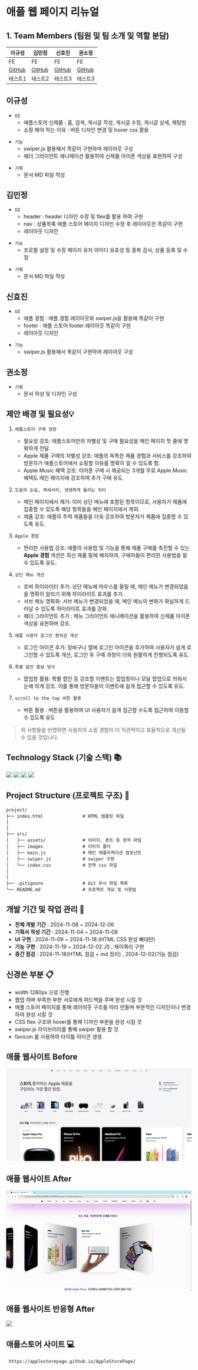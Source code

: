 # 애플 웹 페이지 리뉴얼


## 1. Team Members (팀원 및 팀 소개 및 역할 분담) 


|이규성|김민정|신효진|권소정|
|------|-----|------|------|
|FE|FE|FE|FE|
|[GitHub](https://github.com/2gyusung)|[GitHub](https://github.com/097120K)|[GitHub](https://github.com/hyojin97S)|[GitHub](https://github.com/2gyusung)|
|테스트1|테스트2|테스트3|테스트3|

## 이규성

* `UI`
    - 애플스토어 신제품  : 홈, 검색, 게시글 작성, 게시글 수정, 게시글 상세, 채팅방
    - 쇼핑 해야 하는 이유 : 버튼 디자인 변경 및 hover css 활용 
- `기능`
    - swiper.js 활용해서 똑같이 구현하며 레이아웃 구성
    - 헤더 그라이언트 애니메이션 활용하여 신제품 아이폰 색상을 표현하여 구성
  
* `기획`
    - 문서 MD 파일 작성
  

## 김민정
* `UI`
    -  header :  header 디자인 수정 및 flex를 활용 하여 구현 
    -  nav  : 상품목록 애플 스토어 페이지 디자인 수정 후 레이아웃은 똑같이 구현 
    -  레이아웃 디자인
- `기능`
    - 프로필 설정 및 수정 페이지 유저 아이디 유효성 및 중복 검사, 상품 등록 및 수정

 * `기획`
    - 문서 MD 파일 작성

## 신효진
* `UI`
    - 애플 경험  : 애플 경험  레이아웃와 swiper.js을 활용해 똑같이 구현
    - footer   : 애플 스토어 footer 레이아웃 똑같이 구현
    -  레이아웃 디자인
- `기능`
   - swiper.js 활용해서 똑같이 구현하며 레이아웃 구성

## 권소정
* `기획`
    - 문서 작성 및 디자인 구성


##  제안 배경 및 필요성💡

1. `애플스토어 구매 권장`
   - 필요성 강조: 애플스토어만의 차별성 및 구매 필요성을 메인 페이지 첫 줄에 명확하게 전달.
   - Apple 제품 구매의 차별성 강조: 애플의 독특한 제품 경험과 서비스를 강조하여 방문자가 애플스토어에서 쇼핑할 이유를 명확히 알 수 있도록 함.
   - Apple Music 혜택 강조: 이어폰 구매 시 제공되는 3개월 무료 Apple Music 혜택도 메인 페이지에 강조하여 추가 구매 유도.

2. `도움의 손길, 액세서리, 생생하게 들리는 차이`
   - 메인 페이지에서 제거: 이미 상단 메뉴에 포함된 항목이므로, 사용자가 제품에 집중할 수 있도록 해당 항목들을 메인 페이지에서 제외.
   - 제품 강조: 애플의 주력 제품들을 더욱 강조하여 방문자가 제품에 집중할 수 있도록 유도.

3. `Apple 경험`
   - 편리한 사용법 강조: 애플의 사용법 및 기능을 통해 제품 구매를 촉진할 수 있는 __Apple 경험__ 섹션은 최신 제품 밑에 배치하여, 구매자들이 편리한 사용법을 알 수 있도록 유도.

4. `상단 메뉴 개선`
   - 호버 하이라이터 추가: 상단 메뉴에 마우스를 올릴 때, 메인 메뉴가 변경되었음을 명확히 알리기 위해 하이라이트 효과를 추가.
   - 서브 메뉴 명확화: 서브 메뉴가 변경되었을 때, 메인 메뉴의 변화가 확실하게 드러날 수 있도록 하이라이트 효과를 강화.
   - 헤더 그라이언트 추가 : 메뉴 그라이언트 애니메이션을 활용하여 신제품 아이폰 색상을 표현하며 강조.

5. `애플 사용자 로그인 편의성 개선`
      - 로그인 아이콘 추가: 장바구니 옆에 로그인 아이콘을 추가하여 사용자가 쉽게 로그인할 수 있도록 개선, 로그인 후 구매 과정이 더욱 원활하게 진행되도록 유도.

6. `특별 할인 홍보 방식`
   - 팝업창 활용: 특별 할인 등 강조할 이벤트는 팝업창이나 모달 팝업으로 띄워서 눈에 띄게 강조. 이를 통해 방문자들이 이벤트에 쉽게 접근할 수 있도록 유도.
  
7. `scroll to the top 버튼 활용`
    - 버튼 활용 : 버튼을 활용하여 UI 사용자가 쉽게 접근할 수도록 접근하여 이용할 수 있도록  유도

> 위 사항들을 반영하면 사용자의 쇼핑 경험이 더 직관적이고 효율적으로 개선될 수 있을 것입니다.

##  Technology Stack (기술 스택) 📚

<img src="https://img.shields.io/badge/HTML5-E34F26?style=for-the-badge&logo=HTML5&logoColor=white">
<img src="https://img.shields.io/badge/CSS3-1572B6?style=for-the-badge&logo=CSS3&logoColor=white">
<img src="https://img.shields.io/badge/JavaScript-F7DF1E?style=for-the-badge&logo=JavaScript&logoColor=white">
  <img src="https://img.shields.io/badge/jquery-0769AD?style=for-the-badge&logo=jquery&logoColor=white">

##  Project Structure (프로젝트 구조) 📁
```
project/
├── index.html               # HTML 템플릿 파일
│      
│   
├── src/
│   ├── assets/              # 이미지, 폰트 등 정적 파일
│   ├── images               # 이미지 폴더
│   ├── main.js              # 메인 애플리케이션 컴포넌트
│   ├── swiper.js            # swiper 구현
│   └── index.css            # 전역 css 파일
│        
│  
├── .gitignore               # Git 무시 파일 목록
└── README.md                # 프로젝트 개요 및 사용법
```

##  개발 기간 및 작업 관리 📆
- __전체 개발 기간__ : 2024-11-08 ~ 2024-12-06
- __기획서 작성 기간__ : 2024-11-04 ~ 2024-11-08
- __UI 구현__ : 2024-11-09 ~ 2024-11-18 (HTML CSS 완성 뼈대만) 
- __기능 구현__ : 2024-11-19 ~ 2024-12-02 JS , 제이쿼리 구현
- __중간 점검__ : 2024-11-18(HTML 점검 + md 정리) , 2024-12-02(기능 점검)


##  신경쓴 부분 📋
- width 1280px 으로 진행
- 협업 하며 부족한 부분 서로에게 피드백을 주며 완성 시킬 것
- 애플 스토어 페이지를 통해 레이아웃 구조를 따라 만들며 부분적인 디자인이나 변경 하여 
  완성 시킬 것
- CSS flex 구조와 hover를 통해 디자인 부분을 완성 시킬 것
- swiper.js 라이브러리를 통해 swiper 활용 할 것
- favicon 를 사용하여 타이틀 아이콘 생생
  

## 애플 웹사이트 Before

<img src='./md/mdImg/제목 없음.png'>


## 애플 웹사이트 After
<img src='./md/mdImg/ezgif.com-video-to-gif-converter.gif'>

## 애플 웹사이트 반응형 After
<img src='./md/mdImg/after2.gif'>

## 애플스토어 사이트 💻
```
 https://applestorepage.github.io/AppleStorePage/
```
